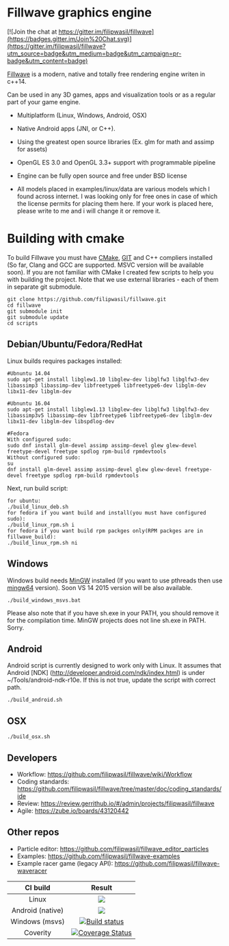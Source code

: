 # Fillwave graphics engine

[Fillwave]: http://filipwasil.bitbucket.org/

[![Join the chat at https://gitter.im/filipwasil/fillwave](https://badges.gitter.im/Join%20Chat.svg)](https://gitter.im/filipwasil/fillwave?utm_source=badge&utm_medium=badge&utm_campaign=pr-badge&utm_content=badge)

[Fillwave] is a modern, native and totally free rendering engine writen in c++14.

Can be used in any 3D games, apps and visualization tools or as a regular part of your game engine.

- Multiplatform (Linux, Windows, Android, OSX)
- Native Android apps (JNI, or C++).
- Using the greatest open source libraries (Ex. glm for math and assimp for assets)
- OpenGL ES 3.0 and OpenGL 3.3+ support with programmable pipeline
- Engine can be fully open source and free under BSD license

- All models placed in examples/linux/data are various models which I found across internet.
  I was looking only for free ones in case of which the license permits for placing them here.
  If your work is placed here, please write to me and i will change it or remove it.

# Building with cmake

To build Fillwave you must have [CMake](https://cmake.org/), [GIT](https://git-scm.com/) and C++ compliers installed (So far, Clang and GCC are supported. MSVC version will be available soon). If you are not familiar with CMake I created few scripts to help you with building the project. Note that we use external libraries - each of them in separate git submodule.

```
git clone https://github.com/filipwasil/fillwave.git
cd fillwave
git submodule init
git submodule update
cd scripts
```

## Debian/Ubuntu/Fedora/RedHat

Linux builds requires packages installed:

```
#Ubnuntu 14.04
sudo apt-get install libglew1.10 libglew-dev libglfw3 libglfw3-dev libassimp3 libassimp-dev libfreetype6 libfreetype6-dev libglm-dev libx11-dev libglm-dev
```

```
#Ubnuntu 16.04
sudo apt-get install libglew1.13 libglew-dev libglfw3 libglfw3-dev libassimp3v5 libassimp-dev libfreetype6 libfreetype6-dev libglm-dev libx11-dev libglm-dev libspdlog-dev
```

```
#Fedora
With configured sudo:
sudo dnf install glm-devel assimp assimp-devel glew glew-devel freetype-devel freetype spdlog rpm-build rpmdevtools
Without configured sudo:
su
dnf install glm-devel assimp assimp-devel glew glew-devel freetype-devel freetype spdlog rpm-build rpmdevtools

```


Next, run build script:

```
for ubuntu:
./build_linux_deb.sh
for fedora if you want build and install(you must have configured sudo):
./build_linux_rpm.sh i
for fedora if you want build rpm packges only(RPM packges are in fillwave_build):
./build_linux_rpm.sh ni
```

## Windows

Windows build needs [MinGW](http://www.mingw.org/) installed (If you want to use pthreads then use [mingw64](http://mingw-w64.org/doku.php) version). Soon VS 14 2015 version will be also available.

```
./build_windows_msvs.bat
```

Please also note that if you have sh.exe in your PATH, you should remove it for the compilation time. MinGW projects does not line sh.exe in PATH. Sorry.

## Android

Android script is currently designed to work only with Linux. It assumes that Android [NDK] (http://developer.android.com/ndk/index.html) is under ~/Tools/android-ndk-r10e. If this is not true, update the script with correct path.

```
./build_android.sh

```

## OSX

```
./build_osx.sh
```

## Developers

* Workflow: https://github.com/filipwasil/fillwave/wiki/Workflow
* Coding standards: https://github.com/filipwasil/fillwave/tree/master/doc/coding_standards/ide
* Review: https://review.gerrithub.io/#/admin/projects/filipwasil/fillwave
* Agile: https://zube.io/boards/43120442

## Other repos

* Particle editor: https://github.com/filipwasil/fillwave_editor_particles
* Examples: https://github.com/filipwasil/fillwave-examples
* Example racer game (legacy API): https://github.com/filipwasil/fillwave-waveracer 

|    CI build    |    Result      |
| :-------------: |:-------------:|
| Linux      | ![](https://travis-ci.org/filipwasil/fillwave.svg?branch=master) |
| Android (native)    | ![](https://travis-ci.org/filipwasil/fillwave.svg?branch=master)      |
| Windows (msvs)    | [![Build status](https://ci.appveyor.com/api/projects/status/w5xqq2tntoo9td6k?svg=true)](https://ci.appveyor.com/project/filipwasil/fillwave) |
| Coverity   | [![Coverage Status](https://coveralls.io/repos/github/filipwasil/fillwave/badge.svg?branch=master)](https://coveralls.io/github/filipwasil/fillwave?branch=master)
